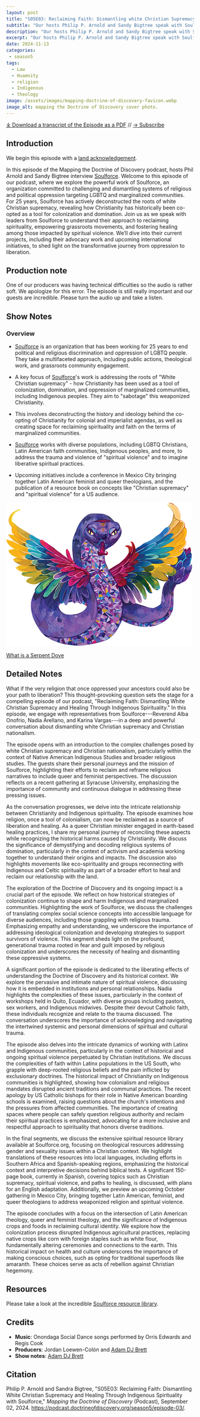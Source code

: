 ```yaml
---
layout: post
title: "S05E03: Reclaiming Faith: Dismantling white Christian Supremacy and Healing Through Indigenous Spirituality with Soulforce" 
subtitle: "Our hosts Philip P. Arnold and Sandy Bigtree speak with Soulforce"
description: "Our hosts Philip P. Arnold and Sandy Bigtree speak with Soulforce"
excerpt: "Our hosts Philip P. Arnold and Sandy Bigtree speak with Soulforce"
date: 2024-11-13
categories: 
 - season5
tags: 
  - Law
  - Huamnity
  - religion
  - Indigenous
  - theology
image: /assets/images/mapping-doctrine-of-discovery-favicon.webp
image_alt: mapping the Doctrine of Discovery cover photo.
---
```

<div id="buzzsprout-player-15501400"></div><script src="https://www.buzzsprout.com/1926214/episodes/15501400-reclaiming-faith-dismantling-white-christian-supremacy-and-healing-through-indigenous-spirituality.js?container_id=buzzsprout-player-15501400&player=small" type="text/javascript" charset="utf-8"></script>

[⤓ Download a transcript of the Episode as a PDF](/assets/pdfs/assets/pdfs/S05E03-Soulforce.pdf) // [→ Subscribe](/subscribe/)

## Introduction

We begin this episode with a [land acknowledgement](https://podcast.doctrineofdiscovery.org/land/).

In this episode of the Mapping the Doctrine of Discovery podcast, hosts Phil Arnold and Sandy Bigtree interview [Soulforce](https://soulforce.org/). Welcome to this episode of our podcast, where we explore the powerful work of Soulforce, an organization committed to challenging and dismantling systems of religious and political oppression targeting LGBTQ and marginalized communities. For 25 years, Soulforce has actively deconstructed the roots of white Christian supremacy, revealing how Christianity has historically been co-opted as a tool for colonization and domination. Join us as we speak with leaders from Soulforce to understand their approach to reclaiming spirituality, empowering grassroots movements, and fostering healing among those impacted by spiritual violence. We’ll dive into their current projects, including their advocacy work and upcoming international initiatives, to shed light on the transformative journey from oppression to liberation.

## Production note
One of our producers was having technical difficulties so the audio is rather soft. We apologize for this error. The episode is still really important and our guests are incredible. Please turn the audio up and take a listen.

## Show Notes
### Overview
- [Soulforce](https://soulforce.org/) is an organization that has been working for 25 years to end political and religious discrimination and oppression of LGBTQ people. They take a multifaceted approach, including public actions, theological work, and grassroots community engagement.

- A key focus of [Soulforce](https://soulforce.org/)'s work is addressing the roots of "White Christian supremacy" - how Christianity has been used as a tool of colonization, domination, and oppression of marginalized communities, including Indigenous peoples. They aim to "sabotage" this weaponized Christianity.

- This involves deconstructing the history and ideology behind the co-opting of Christianity for colonial and imperialist agendas, as well as creating space for reclaiming spirituality and faith on the terms of marginalized communities.

- [Soulforce](https://soulforce.org/) works with diverse populations, including LGBTQ Christians, Latin American faith communities, Indigenous peoples, and more, to address the trauma and violence of "spiritual violence" and to imagine liberative spiritual practices.

- Upcoming initiatives include a conference in Mexico City bringing together Latin American feminist and queer theologians, and the publication of a resource book on concepts like "Christian supremacy" and "spiritual violence" for a US audience.

![Soulforce Serpent/Dove](/assets/images/Serpentdove-for-Web.png)


[What is a Serpent Dove](https://soulforce.org/what-is-a-serpentdove/)

## Detailed Notes
What if the very religion that once oppressed your ancestors could also be your path to liberation? This thought-provoking question sets the stage for a compelling episode of our podcast, "Reclaiming Faith: Dismantling White Christian Supremacy and Healing Through Indigenous Spirituality." In this episode, we engage with representatives from Soulforce---Reverend Alba Onofrio, Nadia Arellano, and Karina Vargas---in a deep and powerful conversation about dismantling white Christian supremacy and Christian nationalism. 

The episode opens with an introduction to the complex challenges posed by white Christian supremacy and Christian nationalism, particularly within the context of Native American Indigenous Studies and broader religious studies. The guests share their personal journeys and the mission of Soulforce, highlighting their efforts to reclaim and reframe religious narratives to include queer and feminist perspectives. The discussion reflects on a recent gathering at Syracuse University, emphasizing the importance of community and continuous dialogue in addressing these pressing issues.

As the conversation progresses, we delve into the intricate relationship between Christianity and Indigenous spirituality. The episode examines how religion, once a tool of colonialism, can now be reclaimed as a source of liberation and healing. As a queer Christian minister engaged in earth-based healing practices, I share my personal journey of reconciling these aspects while recognizing the historical harms caused by Christianity. We discuss the significance of demystifying and decoding religious systems of domination, particularly in the context of activism and academia working together to understand their origins and impacts. The discussion also highlights movements like eco-spirituality and groups reconnecting with Indigenous and Celtic spirituality as part of a broader effort to heal and reclaim our relationship with the land.

The exploration of the Doctrine of Discovery and its ongoing impact is a crucial part of the episode. We reflect on how historical strategies of colonization continue to shape and harm Indigenous and marginalized communities. Highlighting the work of Soulforce, we discuss the challenges of translating complex social science concepts into accessible language for diverse audiences, including those grappling with religious trauma. Emphasizing empathy and understanding, we underscore the importance of addressing ideological colonization and developing strategies to support survivors of violence. This segment sheds light on the profound, generational trauma rooted in fear and guilt imposed by religious colonization and underscores the necessity of healing and dismantling these oppressive systems.

A significant portion of the episode is dedicated to the liberating effects of understanding the Doctrine of Discovery and its historical context. We explore the pervasive and intimate nature of spiritual violence, discussing how it is embedded in institutions and personal relationships. Nadia highlights the complexities of these issues, particularly in the context of workshops held in Quito, Ecuador, with diverse groups including pastors, sex workers, and Indigenous midwives. Despite their devout Catholic faith, these individuals recognize and relate to the trauma discussed. The conversation underscores the importance of acknowledging and navigating the intertwined systemic and personal dimensions of spiritual and cultural trauma.

The episode also delves into the intricate dynamics of working with Latinx and Indigenous communities, particularly in the context of historical and ongoing spiritual violence perpetuated by Christian institutions. We discuss the complexities of faith within Latinx populations in the US South, who grapple with deep-rooted religious beliefs and the pain inflicted by exclusionary doctrines. The historical impact of Christianity on Indigenous communities is highlighted, showing how colonialism and religious mandates disrupted ancient traditions and communal practices. The recent apology by US Catholic bishops for their role in Native American boarding schools is examined, raising questions about the church's intentions and the pressures from affected communities. The importance of creating spaces where people can safely question religious authority and reclaim their spiritual practices is emphasized, advocating for a more inclusive and respectful approach to spirituality that honors diverse traditions.

In the final segments, we discuss the extensive spiritual resource library available at Soulforce.org, focusing on theological resources addressing gender and sexuality issues within a Christian context. We highlight translations of these resources into local languages, including efforts in Southern Africa and Spanish-speaking regions, emphasizing the historical context and interpretive decisions behind biblical texts. A significant 150-page book, currently in Spanish, covering topics such as Christian supremacy, spiritual violence, and paths to healing, is discussed, with plans for an English adaptation. Additionally, we preview an upcoming October gathering in Mexico City, bringing together Latin American, feminist, and queer theologians to address weaponized religion and spiritual violence.

The episode concludes with a focus on the intersection of Latin American theology, queer and feminist theology, and the significance of Indigenous crops and foods in reclaiming cultural identity. We explore how the colonization process disrupted Indigenous agricultural practices, replacing native crops like corn with foreign staples such as white flour, fundamentally altering ceremonies and connections to the earth. This historical impact on health and culture underscores the importance of making conscious choices, such as opting for traditional superfoods like amaranth. These choices serve as acts of rebellion against Christian hegemony.

## Resources
Please take a look at the incredible [Soulforce resource library](https://soulforce.org/what-we-do/resources/).

## Credits

- **Music**: Onondaga Social Dance songs performed by Orris Edwards and Regis Cook
- **Producers**: Jordan Loewen-Colón and [Adam DJ Brett](https://adamdjbrett.com)
- **Show notes**: [Adam DJ Brett](https://adamdjbrett.com)

## Citation

Philip P. Arnold and Sandra Bigtree, "S05E03: Reclaiming Faith: Dismantling White Christian Supremacy and Healing Through Indigenous Spirituality with Soulforce," _Mapping the Doctrine of Discovery_ (Podcast), September 02, 2024. <https://podcast.doctrineofdiscovery.org/season5/episode-03/>.

